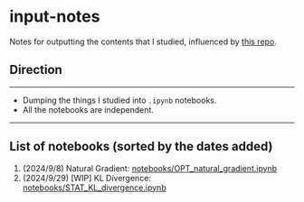 # input-notes
Notes for outputting the contents that I studied, influenced by [this repo](https://github.com/syuntoku14/Shumi-Note).


## Direction
---
- Dumping the things I studied into `.ipynb` notebooks.
- All the notebooks are independent.

---


## List of notebooks (sorted by the dates added)
1. (2024/9/8) Natural Gradient: [notebooks/OPT_natural_gradient.ipynb](notebooks/OPT_natural_gradient.ipynb)
2. (2024/9/29) [WIP] KL Divergence: [notebooks/STAT_KL_divergence.ipynb](notebooks/STAT_KL_divergence.ipynb)

